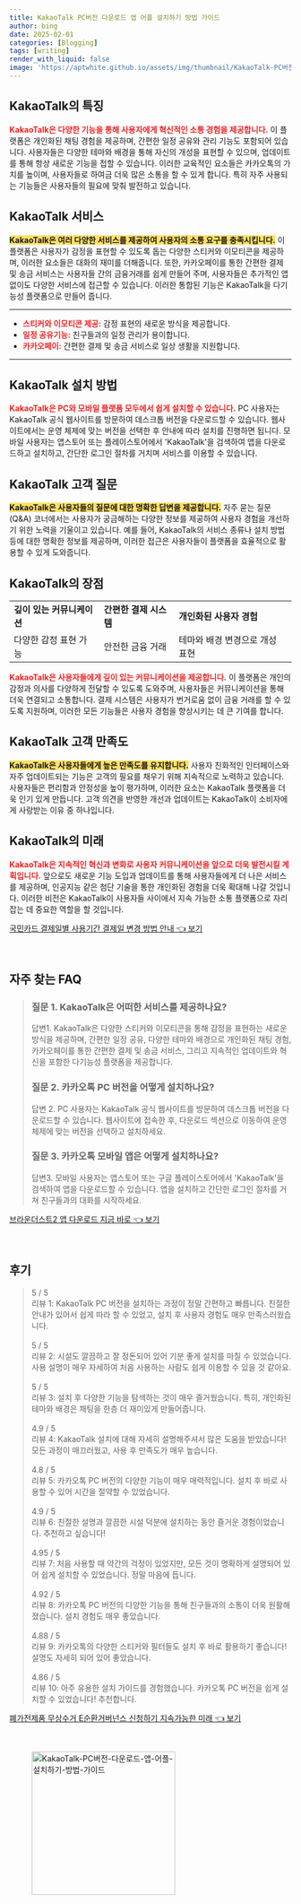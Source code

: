 ```yaml
---
title: KakaoTalk PC버전 다운로드 앱 어플 설치하기 방법 가이드
author: bing
date: 2025-02-01
categories: [Blogging]
tags: [writing]
render_with_liquid: false
image: 'https://aptwhite.github.io/assets/img/thumbnail/KakaoTalk-PC버전-다운로드-앱-어플-설치하기-방법-가이드.webp'
---
```



<h2 id='KakaoTalk의 특징'>KakaoTalk의 특징</h2>

<p><b><span style="color: #ee2323;">KakaoTalk은 다양한 기능을 통해 사용자에게 혁신적인 소통 경험을 제공합니다.</span></b> 이 플랫폼은 개인화된 채팅 경험을 제공하며, 간편한 일정 공유와 관리 기능도 포함되어 있습니다. 사용자들은 다양한 테마와 배경을 통해 자신의 개성을 표현할 수 있으며, 업데이트를 통해 항상 새로운 기능을 접할 수 있습니다. 이러한 교육적인 요소들은 카카오톡의 가치를 높이며, 사용자들로 하여금 더욱 많은 소통을 할 수 있게 합니다. 특히 자주 사용되는 기능들은 사용자들의 필요에 맞춰 발전하고 있습니다.</p>

<h2 id='KakaoTalk 서비스'>KakaoTalk 서비스</h2>

<p><b><span style="background-color: #ffe066;">KakaoTalk은 여러 다양한 서비스를 제공하여 사용자의 소통 요구를 충족시킵니다.</span></b> 이 플랫폼은 사용자가 감정을 표현할 수 있도록 돕는 다양한 스티커와 이모티콘을 제공하며, 이러한 요소들은 대화의 재미를 더해줍니다. 또한, 카카오페이를 통한 간편한 결제 및 송금 서비스는 사용자들 간의 금융거래를 쉽게 만들어 주며, 사용자들은 추가적인 앱 없이도 다양한 서비스에 접근할 수 있습니다. 이러한 통합된 기능은 KakaoTalk을 다기능성 플랫폼으로 만들어 줍니다.</p>

<hr />

<ul>
    <li><b><span style="color: #ee2323;">스티커와 이모티콘 제공:</span></b> 감정 표현의 새로운 방식을 제공합니다.</li>
    <li><b><span style="color: #ee2323;">일정 공유기능:</span></b> 친구들과의 일정 관리가 용이합니다.</li>
    <li><b><span style="color: #ee2323;">카카오페이:</span></b> 간편한 결제 및 송금 서비스로 일상 생활을 지원합니다.</li>
</ul>

<hr />

<h2 id='KakaoTalk 설치 방법'>KakaoTalk 설치 방법</h2>

<p><b><span style="color: #ee2323;">KakaoTalk은 PC와 모바일 플랫폼 모두에서 쉽게 설치할 수 있습니다.</span></b> PC 사용자는 KakaoTalk 공식 웹사이트를 방문하여 데스크톱 버전을 다운로드할 수 있습니다. 웹사이트에서는 운영 체제에 맞는 버전을 선택한 후 안내에 따라 설치를 진행하면 됩니다. 모바일 사용자는 앱스토어 또는 플레이스토어에서 'KakaoTalk'을 검색하여 앱을 다운로드하고 설치하고, 간단한 로그인 절차를 거치며 서비스를 이용할 수 있습니다.</p>

<h2 id='KakaoTalk 고객 질문'>KakaoTalk 고객 질문</h2>

<p><b><span style="background-color: #ffe066;">KakaoTalk은 사용자들의 질문에 대한 명확한 답변을 제공합니다.</span></b> 자주 묻는 질문(Q&A) 코너에서는 사용자가 궁금해하는 다양한 정보를 제공하여 사용자 경험을 개선하기 위한 노력을 기울이고 있습니다. 예를 들어, KakaoTalk의 서비스 종류나 설치 방법 등에 대한 명확한 정보를 제공하며, 이러한 접근은 사용자들이 플랫폼을 효율적으로 활용할 수 있게 도와줍니다.</p>

<h2 id='KakaoTalk의 장점'>KakaoTalk의 장점</h2>

<table>
    <tr>
        <td><b>깊이 있는 커뮤니케이션</b></td>
        <td><b>간편한 결제 시스템</b></td>
        <td><b>개인화된 사용자 경험</b></td>
    </tr>
    <tr>
        <td>다양한 감정 표현 가능</td>
        <td>안전한 금융 거래</td>
        <td>테마와 배경 변경으로 개성 표현</td>
    </tr>
</table>

<p><b><span style="color: #ee2323;">KakaoTalk은 사용자들에게 깊이 있는 커뮤니케이션을 제공합니다.</span></b> 이 플랫폼은 개인의 감정과 의사를 다양하게 전달할 수 있도록 도와주며, 사용자들은 커뮤니케이션을 통해 더욱 연결되고 소통합니다. 결제 시스템은 사용자가 번거로움 없이 금융 거래를 할 수 있도록 지원하며, 이러한 모든 기능들은 사용자 경험을 향상시키는 데 큰 기여를 합니다.</p>

<h2 id='KakaoTalk 고객 만족도'>KakaoTalk 고객 만족도</h2>

<p><b><span style="background-color: #ffe066;">KakaoTalk은 사용자들에게 높은 만족도를 유지합니다.</span></b> 사용자 친화적인 인터페이스와 자주 업데이트되는 기능은 고객의 필요를 채우기 위해 지속적으로 노력하고 있습니다. 사용자들은 편리함과 안정성을 높이 평가하며, 이러한 요소는 KakaoTalk 플랫폼을 더욱 인기 있게 만듭니다. 고객 의견을 반영한 개선과 업데이트는 KakaoTalk이 소비자에게 사랑받는 이유 중 하나입니다.</p>

<h2 id='KakaoTalk의 미래'>KakaoTalk의 미래</h2>

<p><b><span style="color: #ee2323;">KakaoTalk은 지속적인 혁신과 변화로 사용자 커뮤니케이션을 앞으로 더욱 발전시킬 계획입니다.</span></b> 앞으로도 새로운 기능 도입과 업데이트를 통해 사용자들에게 더 나은 서비스를 제공하며, 인공지능 같은 첨단 기술을 통한 개인화된 경험을 더욱 확대해 나갈 것입니다. 이러한 비전은 KakaoTalk이 사용자들 사이에서 지속 가능한 소통 플랫폼으로 자리 잡는 데 중요한 역할을 할 것입니다.</p>


<p><a class="click-button" title="국민카드 결제일별 사용기간 결제일 변경 방법 안내" href="https://aptwhite.github.io/posts/%EA%B5%AD%EB%AF%BC%EC%B9%B4%EB%93%9C-%EA%B2%B0%EC%A0%9C%EC%9D%BC%EB%B3%84-%EC%82%AC%EC%9A%A9%EA%B8%B0%EA%B0%84-%EA%B2%B0%EC%A0%9C%EC%9D%BC-%EB%B3%80%EA%B2%BD-%EB%B0%A9%EB%B2%95-%EC%95%88%EB%82%B4/" rel="dofollow">국민카드 결제일별 사용기간 결제일 변경 방법 안내 👈 보기</a></p><br>
<h2 id='자주_찾는_FAQ'>자주 찾는 FAQ</h2>
<div itemscope="" itemtype="https://schema.org/FAQPage"> 
<blockquote> 
<div itemscope="" itemprop="mainEntity" itemtype="https://schema.org/Question"> 
<h3 itemprop="name">질문 1. KakaoTalk은 어떠한 서비스를 제공하나요?</h3> 
<div itemscope="" itemprop="acceptedAnswer" itemtype="https://schema.org/Answer"> 
<span itemprop="text"> 
<p>답변1. KakaoTalk은 다양한 스티커와 이모티콘을 통해 감정을 표현하는 새로운 방식을 제공하며, 간편한 일정 공유, 다양한 테마와 배경으로 개인화된 채팅 경험, 카카오페이를 통한 간편한 결제 및 송금 서비스, 그리고 지속적인 업데이트와 혁신을 포함한 다기능성 플랫폼을 제공합니다.</p> 
</span> 
</div> 
</div> 
<div itemscope="" itemprop="mainEntity" itemtype="https://schema.org/Question"> 
<h3 itemprop="name">질문 2. 카카오톡 PC 버전을 어떻게 설치하나요?</h3> 
<div itemscope="" itemprop="acceptedAnswer" itemtype="https://schema.org/Answer"> 
<span itemprop="text"> 
<p>답변 2. PC 사용자는 KakaoTalk 공식 웹사이트를 방문하여 데스크톱 버전을 다운로드할 수 있습니다. 웹사이트에 접속한 후, 다운로드 섹션으로 이동하여 운영 체제에 맞는 버전을 선택하고 설치하세요.</p> 
</span> 
</div> 
</div> 
<div itemscope="" itemprop="mainEntity" itemtype="https://schema.org/Question"> 
<h3 itemprop="name">질문 3. 카카오톡 모바일 앱은 어떻게 설치하나요?</h3> 
<div itemscope="" itemprop="acceptedAnswer" itemtype="https://schema.org/Answer"> 
<span itemprop="text"> 
<p>답변3. 모바일 사용자는 앱스토어 또는 구글 플레이스토어에서 'KakaoTalk'을 검색하여 앱을 다운로드할 수 있습니다. 앱을 설치하고 간단한 로그인 절차를 거쳐 친구들과의 대화를 시작하세요.</p> 
</span> 
</div> 
</div> 
</blockquote> 
</div>
<p><a class="click-button" title="브라운더스트2 앱 다운로드 지금 바로" href="https://aptwhite.github.io/posts/%EB%B8%8C%EB%9D%BC%EC%9A%B4%EB%8D%94%EC%8A%A4%ED%8A%B82-%EC%95%B1-%EB%8B%A4%EC%9A%B4%EB%A1%9C%EB%93%9C-%EC%A7%80%EA%B8%88-%EB%B0%94%EB%A1%9C/" rel="dofollow">브라운더스트2 앱 다운로드 지금 바로 👈 보기</a></p><br>
<h2 id='후기'>후기</h2>
<div itemscope itemtype="https://schema.org/Product">
  <blockquote>
  <div itemprop="review" itemscope itemtype="https://schema.org/Review">
      <div itemprop="reviewRating" itemscope itemtype="https://schema.org/Rating"> <span itemprop="ratingValue">5</span> / <span itemprop="bestRating">5</span> </div>
      <span itemprop="reviewBody">리뷰 1: KakaoTalk PC 버전을 설치하는 과정이 정말 간편하고 빠릅니다. 친절한 안내가 있어서 쉽게 따라 할 수 있었고, 설치 후 사용자 경험도 매우 만족스러웠습니다.</span>
  </div>
  <br>
  <div itemprop="review" itemscope itemtype="https://schema.org/Review">
      <div itemprop="reviewRating" itemscope itemtype="https://schema.org/Rating"> <span itemprop="ratingValue">5</span> / <span itemprop="bestRating">5</span> </div>
      <span itemprop="reviewBody">리뷰 2: 시설도 깔끔하고 잘 정돈되어 있어 기분 좋게 설치를 마칠 수 있었습니다. 사용 설명이 매우 자세하여 처음 사용하는 사람도 쉽게 이용할 수 있을 것 같아요.</span>
  </div>
  <br>
  <div itemprop="review" itemscope itemtype="https://schema.org/Review">
      <div itemprop="reviewRating" itemscope itemtype="https://schema.org/Rating"> <span itemprop="ratingValue">5</span> / <span itemprop="bestRating">5</span> </div>
      <span itemprop="reviewBody">리뷰 3: 설치 후 다양한 기능을 탐색하는 것이 매우 즐거웠습니다. 특히, 개인화된 테마와 배경은 채팅을 한층 더 재미있게 만들어줍니다.</span>
  </div>
  <br>
  <div itemprop="review" itemscope itemtype="https://schema.org/Review">
      <div itemprop="reviewRating" itemscope itemtype="https://schema.org/Rating"> <span itemprop="ratingValue">4.9</span> / <span itemprop="bestRating">5</span> </div>
      <span itemprop="reviewBody">리뷰 4: KakaoTalk 설치에 대해 자세히 설명해주셔서 많은 도움을 받았습니다! 모든 과정이 매끄러웠고, 사용 후 만족도가 매우 높습니다.</span>
  </div>
  <br>
  <div itemprop="review" itemscope itemtype="https://schema.org/Review">
      <div itemprop="reviewRating" itemscope itemtype="https://schema.org/Rating"> <span itemprop="ratingValue">4.8</span> / <span itemprop="bestRating">5</span> </div>
      <span itemprop="reviewBody">리뷰 5: 카카오톡 PC 버전의 다양한 기능이 매우 매력적입니다. 설치 후 바로 사용할 수 있어 시간을 절약할 수 있었습니다.</span>
  </div>
  <br>
  <div itemprop="review" itemscope itemtype="https://schema.org/Review">
      <div itemprop="reviewRating" itemscope itemtype="https://schema.org/Rating"> <span itemprop="ratingValue">4.9</span> / <span itemprop="bestRating">5</span> </div>
      <span itemprop="reviewBody">리뷰 6: 친절한 설명과 깔끔한 시설 덕분에 설치하는 동안 즐거운 경험이었습니다. 추천하고 싶습니다!</span>
  </div>
  <br>
  <div itemprop="review" itemscope itemtype="https://schema.org/Review">
      <div itemprop="reviewRating" itemscope itemtype="https://schema.org/Rating"> <span itemprop="ratingValue">4.95</span> / <span itemprop="bestRating">5</span> </div>
      <span itemprop="reviewBody">리뷰 7: 처음 사용할 때 약간의 걱정이 있었지만, 모든 것이 명확하게 설명되어 있어 쉽게 설치할 수 있었습니다. 정말 마음에 듭니다.</span>
  </div>
  <br>
  <div itemprop="review" itemscope itemtype="https://schema.org/Review">
      <div itemprop="reviewRating" itemscope itemtype="https://schema.org/Rating"> <span itemprop="ratingValue">4.92</span> / <span itemprop="bestRating">5</span> </div>
      <span itemprop="reviewBody">리뷰 8: 카카오톡 PC 버전의 다양한 기능을 통해 친구들과의 소통이 더욱 원활해졌습니다. 설치 경험도 매우 좋았습니다.</span>
  </div>
  <br>
  <div itemprop="review" itemscope itemtype="https://schema.org/Review">
      <div itemprop="reviewRating" itemscope itemtype="https://schema.org/Rating"> <span itemprop="ratingValue">4.88</span> / <span itemprop="bestRating">5</span> </div>
      <span itemprop="reviewBody">리뷰 9: 카카오톡의 다양한 스티커와 필터들도 설치 후 바로 활용하기 좋습니다! 설명도 자세히 되어 있어 좋았습니다.</span>
  </div>
  <br>
  <div itemprop="review" itemscope itemtype="https://schema.org/Review">
      <div itemprop="reviewRating" itemscope itemtype="https://schema.org/Rating"> <span itemprop="ratingValue">4.86</span> / <span itemprop="bestRating">5</span> </div>
      <span itemprop="reviewBody">리뷰 10: 아주 유용한 설치 가이드를 경험했습니다. 카카오톡 PC 버전을 쉽게 설치할 수 있었습니다! 추천합니다.</span>
  </div>
  </blockquote>
</div>
<p><a class="click-button" title="폐가전제품 무상수거 E순환거버넌스 신청하기 지속가능한 미래" href="https://aptwhite.github.io/posts/%ED%8F%90%EA%B0%80%EC%A0%84%EC%A0%9C%ED%92%88-%EB%AC%B4%EC%83%81%EC%88%98%EA%B1%B0-E%EC%88%9C%ED%99%98%EA%B1%B0%EB%B2%84%EB%84%8C%EC%8A%A4-%EC%8B%A0%EC%B2%AD%ED%95%98%EA%B8%B0-%EC%A7%80%EC%86%8D%EA%B0%80%EB%8A%A5%ED%95%9C-%EB%AF%B8%EB%9E%98/" rel="dofollow">폐가전제품 무상수거 E순환거버넌스 신청하기 지속가능한 미래 👈 보기</a></p><br>
<figure class="image"><img src="https://aptwhite.github.io/assets/img/thumbnail/KakaoTalk-PC버전-다운로드-앱-어플-설치하기-방법-가이드.webp" alt="KakaoTalk-PC버전-다운로드-앱-어플-설치하기-방법-가이드" width="256" height="256"></figure>